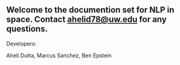 ## Welcome to the documention set for NLP in space. Contact ahelid78@uw.edu for any questions.

Developers: 

Aheli Dutta, Marcus Sanchez, Ben Epstein